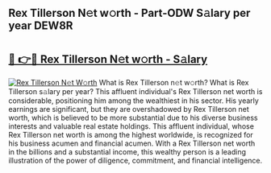 ## Rex Tillerson N𝚎t w𝚘rth - Part-ODW S𝚊lary per year DEW8R

# <h2><a href="http://gc2cpl.nevu.top/?p=Rex+Tillerson">🔗 👉🔴 Rex Tillerson N𝚎t w𝚘rth - S𝚊lary</a></h2>

[![Rex Tillerson N𝚎t W𝚘rth](https://i.imgur.com/Oavwk0R.jpeg)](http://gc2cpl.nevu.top/?p=Rex+Tillerson)
What is Rex Tillerson n𝚎t w𝚘rth? What is Rex Tillerson s𝚊lary per year?
This affluent individual's Rex Tillerson net worth is considerable, positioning him among the wealthiest in his sector. His yearly earnings are significant, but they are overshadowed by Rex Tillerson net worth, which is believed to be more substantial due to his diverse business interests and valuable real estate holdings. This affluent individual, whose Rex Tillerson net worth is among the highest worldwide, is recognized for his business acumen and financial acumen. With a Rex Tillerson net worth in the billions and a substantial income, this wealthy person is a leading illustration of the power of diligence, commitment, and financial intelligence.
